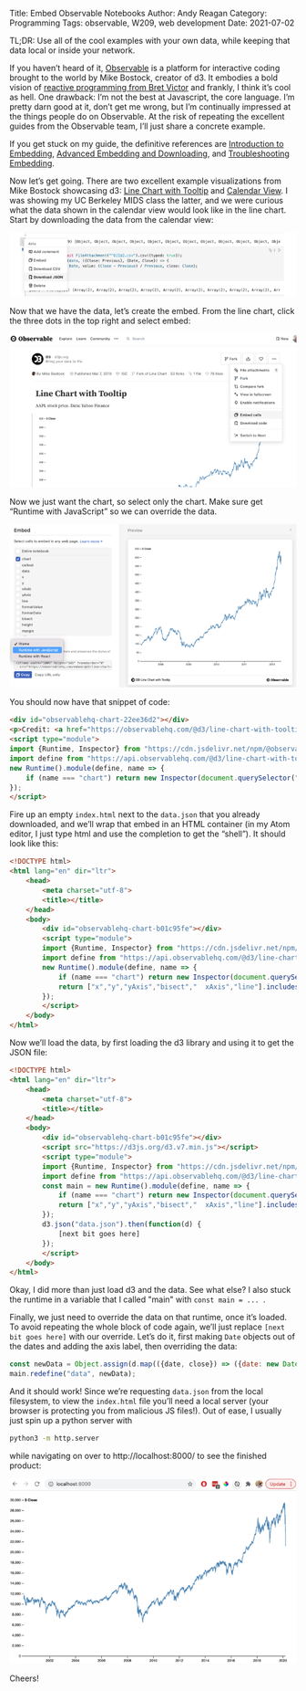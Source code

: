 Title: Embed Observable Notebooks
Author: Andy Reagan
Category: Programming
Tags: observable, W209, web development
Date: 2021-07-02

TL;DR: Use all of the cool examples with your own data, while keeping that data local or inside your network.

If you haven’t heard of it,
[Observable](https://observablehq.com/trending) is a platform for interactive coding brought to the world by Mike Bostock, creator of d3.
It embodies a bold vision of [reactive programming from Bret Victor](https://www.youtube.com/watch?v=8pTEmbeENF4) and frankly,
I think it’s cool as hell.
One drawback:
I’m not the best at Javascript, the core language.
I’m pretty darn good at it,
don’t get me wrong,
but I’m continually impressed at the things people do on Observable.
At the risk of repeating the excellent guides from the Observable team,
I’ll just share a concrete example.

If you get stuck on my guide, the definitive references are
[Introduction to Embedding](https://observablehq.com/@observablehq/introduction-to-embedding),
[Advanced Embedding and Downloading](https://observablehq.com/@observablehq/downloading-and-embedding-notebooks?collection=@observablehq/embed-trail),
and [Troubleshooting Embedding](https://observablehq.com/@observablehq/troubleshooting-embedding?collection=@observablehq/embedding-notebooks).

Now let’s get going.
There are two excellent example visualizations from Mike Bostock showcasing d3:
[Line Chart with Tooltip](https://observablehq.com/@d3/line-chart-with-tooltip) and
[Calendar View](https://observablehq.com/@d3/calendar-view).
I was showing my UC Berkeley MIDS class the latter,
and we were curious what the data shown in the calendar view would look like in the line chart.
Start by downloading the data from the calendar view:

<img src="/images/2021-07-02-embed-observable-notebooks/1.png" class="img-responsive">

Now that we have the data,
let’s create the embed.
From the line chart,
click the three dots in the top right and select embed:

<img src="/images/2021-07-02-embed-observable-notebooks/2.png" class="img-responsive">

Now we just want the chart,
so select only the chart.
Make sure get “Runtime with JavaScript” so we can override the data.

<img src="/images/2021-07-02-embed-observable-notebooks/3.png" class="img-responsive">

You should now have that snippet of code:

```html
<div id="observablehq-chart-22ee36d2"></div>
<p>Credit: <a href="https://observablehq.com/@d3/line-chart-with-tooltip">Line Chart with Tooltip by D3</a></p>
<script type="module">
import {Runtime, Inspector} from "https://cdn.jsdelivr.net/npm/@observablehq/runtime@4/dist/runtime.js";
import define from "https://api.observablehq.com/@d3/line-chart-with-tooltip.js?v=3";
new Runtime().module(define, name => {
    if (name === "chart") return new Inspector(document.querySelector("#observablehq-chart-22ee36d2"));
});
</script>
```

Fire up an empty `index.html` next to the `data.json` that you already downloaded,
and we’ll wrap that embed in an HTML container
(in my Atom editor, I just type html and use the completion to get the “shell”).
It should look like this:

```html
<!DOCTYPE html>
<html lang="en" dir="ltr">
    <head>
        <meta charset="utf-8">
        <title></title>
    </head>
    <body>
        <div id="observablehq-chart-b01c95fe"></div>
        <script type="module">
        import {Runtime, Inspector} from "https://cdn.jsdelivr.net/npm/@observablehq/runtime@4/dist/runtime.js";
        import define from "https://api.observablehq.com/@d3/line-chart-with-tooltip.js?v=3";
        new Runtime().module(define, name => {
            if (name === "chart") return new Inspector(document.querySelector("#observablehq-chart-b01c95fe"));
            return ["x","y","yAxis","bisect","  xAxis","line"].includes(name);
        });
        </script>
    </body>
</html>
```

Now we’ll load the data, by first loading the d3 library and using it to get the JSON file:

```html
<!DOCTYPE html>
<html lang="en" dir="ltr">
    <head>
        <meta charset="utf-8">
        <title></title>
    </head>
    <body>
        <div id="observablehq-chart-b01c95fe"></div>
        <script src="https://d3js.org/d3.v7.min.js"></script>
        <script type="module">
        import {Runtime, Inspector} from "https://cdn.jsdelivr.net/npm/@observablehq/runtime@4/dist/runtime.js";
        import define from "https://api.observablehq.com/@d3/line-chart-with-tooltip.js?v=3";
        const main = new Runtime().module(define, name => {
            if (name === "chart") return new Inspector(document.querySelector("#observablehq-chart-b01c95fe"));
            return ["x","y","yAxis","bisect","  xAxis","line"].includes(name);
        });
        d3.json("data.json").then(function(d) {
            [next bit goes here]
        });
        </script>
    </body>
</html>
```

Okay, I did more than just load d3 and the data.
See what else?
I also stuck the runtime in a variable that I called "main" with `const main = ... `.

Finally,
we just need to override the data on that runtime,
once it’s loaded.
To avoid repeating the whole block of code again,
we’ll just replace `[next bit goes here]` with our override.
Let’s do it,
first making `Date` objects out of the dates and adding the axis label,
then overriding the data:

```js
const newData = Object.assign(d.map(({date, close}) => ({date: new Date(date), value: close})), {y: "$ Close"});
main.redefine("data", newData);
```

And it should work!
Since we’re requesting `data.json` from the local filesystem,
to view the `index.html` file you’ll need a local server
(your browser is protecting you from malicious JS files!).
Out of ease, I usually just spin up a python server with

```sh
python3 -m http.server
```

while navigating on over to http://localhost:8000/ to see the finished product:

<img src="/images/2021-07-02-embed-observable-notebooks/4.png" class="img-responsive">

Cheers!